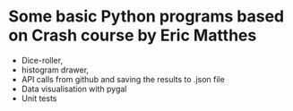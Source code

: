 # Some basic Python programs based on Crash course by Eric Matthes

* Dice-roller, 
* histogram drawer,
* API calls from github and saving the results to .json file
* Data visualisation with pygal
* Unit tests
